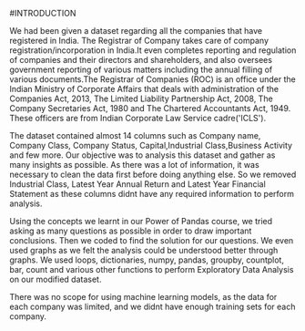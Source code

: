 #INTRODUCTION

We had been given a dataset regarding all the companies that have registered in India. The Registrar of Company takes care of company registration/incorporation in India.It even completes reporting and regulation of companies and their directors and shareholders, and also oversees government reporting of various matters including the annual filling of various documents.The Registrar of Companies (ROC) is an office under the Indian Ministry of Corporate Affairs that deals with administration of the Companies Act, 2013, The Limited Liability Partnership Act, 2008, The Company Secretaries Act, 1980 and The Chartered Accountants Act, 1949. These officers are from Indian Corporate Law Service cadre('ICLS').

The dataset contained almost 14 columns such as Company name, Company Class, Company Status, Capital,Industrial Class,Business Activity and few more. Our objective was to analysis this dataset and gather as many insights as possible. As there was a lot of information, it was necessary to clean the data first before doing anything else. So we removed Industrial Class, Latest Year Annual Return and Latest Year Financial Statement as these columns didnt have any required information to perform analysis.

Using the concepts we learnt in our Power of Pandas course, we tried asking as many questions as possible in order to draw important conclusions. Then we coded to find the solution for our questions. We even used graphs as we felt the analysis could be understood better through graphs. We used loops, dictionaries, numpy, pandas, groupby, countplot, bar, count and various other functions to perform Exploratory Data Analysis on our modified dataset.

There was no scope for using machine learning models, as the data for each company was limited, and we didnt have enough training sets for each company.

